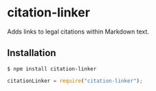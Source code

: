 # citation-linker

Adds links to legal citations within Markdown text.

## Installation

```
$ npm install citation-linker
```

```javascript
citationLinker = require("citation-linker");


```